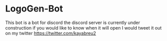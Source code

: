 # LogoGen-Bot
This bot is a bot for discord the discord server is currently under construction if you would like to know when it will open I would tweet it out on my twitter https://twitter.com/kayabreu2
